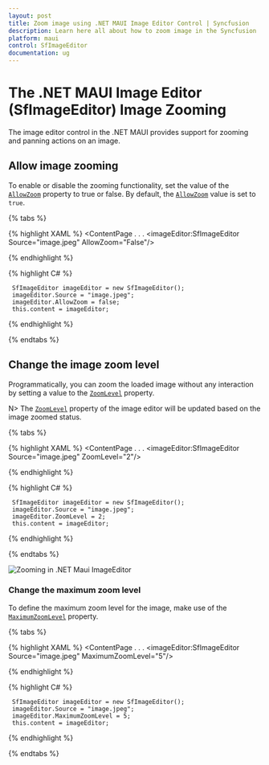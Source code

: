```yaml
---
layout: post
title: Zoom image using .NET MAUI Image Editor Control | Syncfusion
description: Learn here all about how to zoom image in the Syncfusion .NET MAUI Image Editor(SfImageEditor) control and more.
platform: maui
control: SfImageEditor
documentation: ug
---
```


# The .NET MAUI Image Editor (SfImageEditor) Image Zooming

The image editor control in the .NET MAUI provides support for zooming and panning actions on an image.

## Allow image zooming

To enable or disable the zooming functionality, set the value of the [`AllowZoom`](https://help.syncfusion.com/cr/maui/Syncfusion.Maui.ImageEditor.SfImageEditor.html#Syncfusion_Maui_ImageEditor_SfImageEditor_AllowZoom) property to true or false. By default, the [`AllowZoom`](https://help.syncfusion.com/cr/maui/Syncfusion.Maui.ImageEditor.SfImageEditor.html#Syncfusion_Maui_ImageEditor_SfImageEditor_AllowZoom) value is set to `true`.

{% tabs %}

{% highlight XAML %}
  <ContentPage 
            . . .
            <imageEditor:SfImageEditor Source="image.jpeg" AllowZoom="False"/>

   </ContentPage>
     
{% endhighlight %}

{% highlight C# %}
   
     SfImageEditor imageEditor = new SfImageEditor();
     imageEditor.Source = "image.jpeg";
     imageEditor.AllowZoom = false;
     this.content = imageEditor;

{% endhighlight %}

{% endtabs %}

## Change the image zoom level

Programmatically, you can zoom the loaded image without any interaction by setting a value to the [`ZoomLevel`](https://help.syncfusion.com/cr/maui/Syncfusion.Maui.ImageEditor.SfImageEditor.html#Syncfusion_Maui_ImageEditor_SfImageEditor_ZoomLevel) property. 

N> The [`ZoomLevel`](https://help.syncfusion.com/cr/maui/Syncfusion.Maui.ImageEditor.SfImageEditor.html#Syncfusion_Maui_ImageEditor_SfImageEditor_ZoomLevel) property of the image editor will be updated based on the image zoomed status.

{% tabs %}

{% highlight XAML %}
  <ContentPage 
            . . .
            <imageEditor:SfImageEditor Source="image.jpeg" ZoomLevel="2"/>

   </ContentPage>
     
{% endhighlight %}

{% highlight C# %}
   
     SfImageEditor imageEditor = new SfImageEditor();
     imageEditor.Source = "image.jpeg";
     imageEditor.ZoomLevel = 2;
     this.content = imageEditor;

{% endhighlight %}

{% endtabs %}

![Zooming in .NET Maui ImageEditor](images/zoom/imageeditor-zooming.gif)

### Change the maximum zoom level

To define the maximum zoom level for the image, make use of the [`MaximumZoomLevel`](https://help.syncfusion.com/cr/maui/Syncfusion.Maui.ImageEditor.SfImageEditor.html#Syncfusion_Maui_ImageEditor_SfImageEditor_MaximumZoomLevel) property.

{% tabs %}

{% highlight XAML %}
  <ContentPage 
            . . .
            <imageEditor:SfImageEditor Source="image.jpeg" MaximumZoomLevel="5"/>

   </ContentPage>
     
{% endhighlight %}

{% highlight C# %}
   
     SfImageEditor imageEditor = new SfImageEditor();
     imageEditor.Source = "image.jpeg";
     imageEditor.MaximumZoomLevel = 5;
     this.content = imageEditor;

{% endhighlight %}

{% endtabs %}